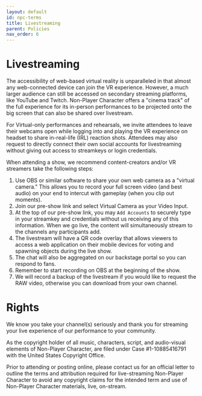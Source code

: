 ```yaml
---
layout: default
id: npc-terms
title: Livestreaming
parent: Policies
nav_order: 6
---
```


# Livestreaming
The accessibility of web-based virtual reality is unparalleled in that almost any web-connected device can join the VR experience. However, a much larger audience can still be accessed on secondary streaming platforms, like YouTube and Twitch. Non-Player Character offers a "cinema track" of the full experience for its in-person performances to be projected onto the big screen that can also be shared over livestream.

For Virtual-only performances and rehearsals, we invite attendees to leave their webcams open while logging into and playing the VR experience on headset to share in-real-life (IRL) reaction shots. Attendees may also request to directly connect their own social accounts for livestreaming without giving out access to streamkeys or login credentials.

When attending a show, we recommend content-creators and/or VR streamers take the following steps: 

1. Use OBS or similar software to share your own web camera as a "virtual camera." This allows you to record your full screen video (and best audio) on your end to intercut with gameplay (when you clip out moments). 
2. Join our pre-show link and select Virtual Camera as your Video Input. 
3. At the top of our pre-show link, you may `Add Accounts` to securely type in your streamkey and credentials without us receiving any of this information. When we go live, the content will simultaneously stream to the channels any participants add.
5. The livestream will have a QR code overlay that allows viewers to access a web application on their mobile devices for voting and spawning objects during the live show. 
6. The chat will also be aggregated on our backstage portal so you can respond to fans.
7. Remember to start recording on OBS at the beginning of the show. 
8. We will record a backup of the livestream if you would like to request the RAW video, otherwise you can download from your own channel.

# Rights
We know you take your channel(s) seriously and thank you for streaming your live experience of our performance to your community.

As the copyright holder of all music, characters, script, and audio-visual elements of Non-Player Character, are filed under Case #1-10885416791 with the United States Copyright Office.

Prior to attending or posting online, please contact us for an official letter to outline the terms and attribution required for live-streaming Non-Player Character to avoid any copyright claims for the intended term and use of Non-Player Character materials, live, on-stream. 
